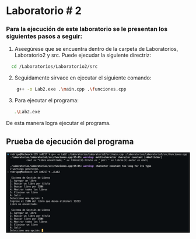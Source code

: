# Laboratorio # 2
### Para la ejecución de este laboratorio se le presentan los siguientes pasos a seguir:

1. Aseegúrese que se encuentra dentro de la carpeta de Laboratorios, Laboratorio2 y src. Puede ejecudar la siguiente directriz:
```bash
  cd /Laboratorios/Laboratorio2/src
   ```

2. Seguidamente sirvace en ejecutar el siguiente comando:

```bash
    g++ -o Lab2.exe .\main.cpp .\funciones.cpp
   ```

3. Para ejecutar el programa:
```bash
   .\Lab2.exe
   ```

De esta manera logra ejecutar el programa.


## Prueba de ejecución del programa

![Ejecución del programa en compu propia](/Laboratorios/Laboratorio2/pruebaEjecLab2.png
)
